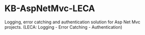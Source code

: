 # KB-AspNetMvc-LECA
 Logging, error catching and authentication solution for Asp Net Mvc projects. (LECA: Logging - Error Catching - Authentication)
